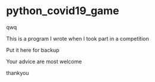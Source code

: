 # python_covid19_game

qwq

This is a program I wrote when I took part in a competition

Put it here for backup

Your advice are most welcome

thankyou
